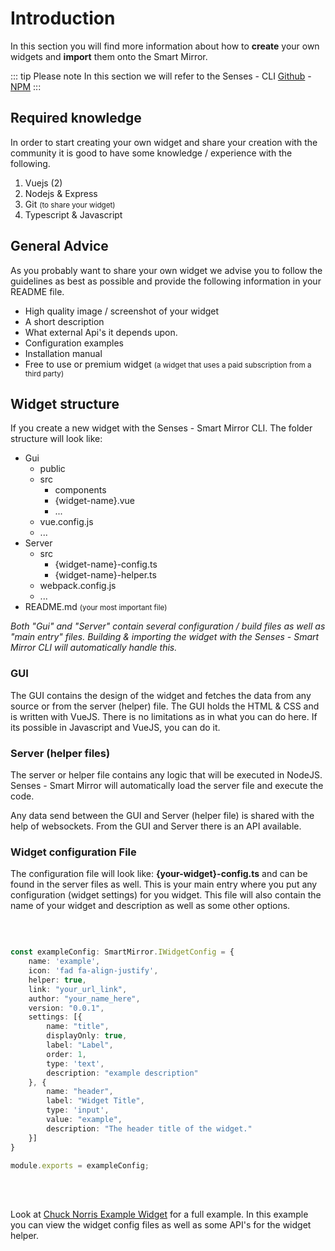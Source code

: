 # Introduction

In this section you will find more information about how to <strong>create</strong> your own widgets and <strong>import</strong> them onto the Smart Mirror.

::: tip Please note
In this section we will refer to the Senses - CLI [Github](https://github.com/senses-smart-mirror/senses-cli) - [NPM](https://npmjs.com)
:::

## Required knowledge

In order to start creating your own widget and share your creation with the community it is good to have some knowledge / experience with the following.

1. Vuejs (2)
2. Nodejs & Express
3. Git <small>(to share your widget)</small>
4. Typescript & Javascript

## General Advice

As you probably want to share your own widget we advise you to follow the guidelines as best as possible and provide the following information in your README file.

- High quality image / screenshot of your widget
- A short description
- What external Api's it depends upon. 
- Configuration examples 
- Installation manual
- Free to use or premium widget <small>(a widget that uses a paid subscription from a third party)</small>

## Widget structure

If you create a new widget with the Senses - Smart Mirror CLI. The folder structure will look like:

- Gui
  - public 
  - src 
    - components
    - {widget-name}.vue
    - ...
  - vue.config.js
  - ...
- Server
  - src 
    - {widget-name}-config.ts
    - {widget-name}-helper.ts
  - webpack.config.js
  - ... 
- README.md <small>(your most important file)</small>

<em>Both "Gui" and "Server" contain several configuration / build files as well as "main entry" files. Building & importing the widget with the Senses - Smart Mirror CLI will automatically handle this.</em>

### GUI 
The GUI contains the design of the widget and fetches the data from any source or from the server (helper) file. The GUI holds the HTML & CSS and is written with VueJS. There is no limitations as in what you can do here. If its possible in Javascript and VueJS, you can do it.

### Server (helper files)
The server or helper file contains any logic that will be executed in NodeJS. Senses - Smart Mirror will automatically load the server file and execute the code. 

Any data send between the GUI and Server (helper file) is shared with the help of websockets. From the GUI and Server there is an API available.

### Widget configuration File
The configuration file will look like: <strong>{your-widget}-config.ts</strong> and can be found in the server files as well. This is your main entry where you put any configuration (widget settings) for you widget. This file will also contain the name of your widget and description as well as some other options.

<br />

``` ts 

const exampleConfig: SmartMirror.IWidgetConfig = {
	name: 'example',
	icon: 'fad fa-align-justify',
	helper: true,
	link: "your_url_link",
	author: "your_name_here",
	version: "0.0.1",
	settings: [{
		name: "title",
		displayOnly: true,
		label: "Label",
		order: 1,
		type: 'text',
		description: "example description"
	}, {
		name: "header",
		label: "Widget Title",
		type: 'input',
		value: "example",
		description: "The header title of the widget."
	}]
}

module.exports = exampleConfig;
```
<br /><br />

Look at [Chuck Norris Example Widget](https://github.com/senses-smart-mirror/senses-widgets) for a full example. In this example you can view the widget config files as well as some API's for the widget helper.
